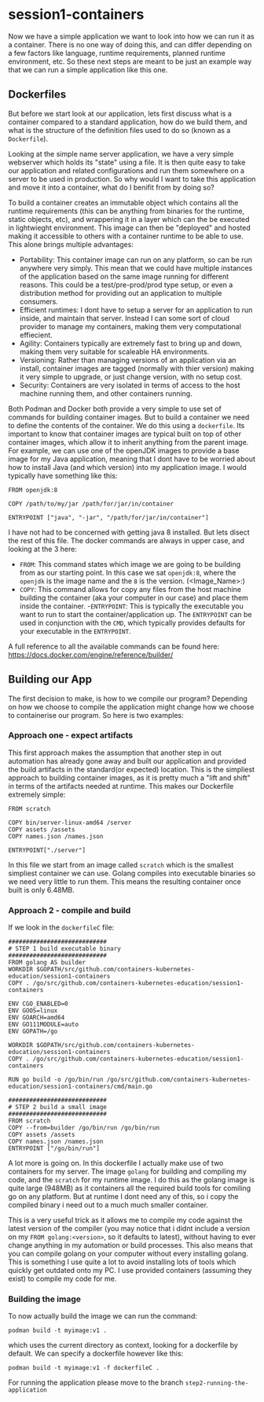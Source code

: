 # session1-containers

Now we have a simple application we want to look into how we can run it as a container. There is no one way of doing this, and can differ depending on a few factors like language, runtime requirements, planned runtime environment, etc. So these next steps are meant to be just an example way that we can run a simple application like this one.

## Dockerfiles
But before we start look at our application, lets first discuss what is a container compared to a standard application, how do we build them, and what is the structure of the definition files used to do so (known as a `Dockerfile`).

Looking at the simple name server application, we have a very simple webserver which holds its "state" using a file. It is then quite easy to take our application and related configurations and run them somewhere on a server to be used in production. So why would I want to take this application and move it into a container, what do I benifit from by doing so?

To build a container creates an immutable object which contains all the runtime requirements (this can be anything from binaries for the runtime, static objects, etc), and wrappering it in a layer which can the be executed in lightwieght environment. This image can then be "deployed" and hosted making it accessible to others with a container runtime to be able to use.  This alone brings multiple advantages:

- Portability: This container image can run on any platform, so can be run anywhere very simply. This mean that we could have multiple instances of the application based on the same image running for different reasons. This could be a test/pre-prod/prod type setup, or even a distribution method for providing out an application to multiple consumers.
- Efficient runtimes: I dont have to setup a server for an application to run inside, and maintain that server. Instead I can some sort of cloud provider to manage my containers, making them very computational effiecient.
- Agility: Containers typically are extremely fast to bring up and down, making them very suitable for scaleable HA environments.
- Versioning: Rather than managing versions of an application via an install, container images are tagged (normally with thier version) making it very simple to upgrade, or just change version, with no setup cost.
- Security: Containers are very isolated in terms of access to the host machine running them, and other containers running.

Both Podman and Docker both provide a very simple to use set of commands for building container images. But to build a container we need to define the contents of the container. We do this using a `dockerfile`. Its important to know that container images are typical built on top of other container images, which allow it to inherit anything from the parent image. For example, we can use one of the openJDK images to provide a base image for my Java application, meaning that I dont have to be worried about how to install Java (and which version) into my application image. I would typically have something like this:

```
FROM openjdk:8

COPY /path/to/my/jar /path/for/jar/in/container

ENTRYPOINT ["java", "-jar", "/path/for/jar/in/container"] 
```
I have not had to be concerned with getting java 8 installed. But lets disect the rest of this file. The docker commands are always in upper case, and looking at the 3 here:
- `FROM`: This command states which image we are going to be building from as our starting point. In this case we sat `openjdk:8`, where the `openjdk` is the image name and the `8` is the version. (<Image_Name>:<Version>) 
- `COPY`: This command allows for copy any files from the host machine building the container (aka your computer in our case) and place them inside the container.
-`ENTRYPOINT`: This is typically the executable you want to run to start the container/application up. The `ENTRYPOINT` can be used in conjunction with the `CMD`, which typically provides defaults for your executable in the `ENTRYPOINT`. 

A full reference to all the available commands can be found here: https://docs.docker.com/engine/reference/builder/

## Building our App
The first decision to make, is how to we compile our program? Depending on how we choose to compile the application might change how we choose to containerise our program. So here is two examples:

### Approach one - expect artifacts
This first approach makes the assumption that another step in out automation has already gone away and built our application and provided the build artifacts in the standard(or expected) location. This is the simpliest approach to building container images, as it is pretty much a "lift and shift" in terms of the artifacts needed at runtime. This makes our Dockerfile extremely simple:
```
FROM scratch

COPY bin/server-linux-amd64 /server
COPY assets /assets
COPY names.json /names.json

ENTRYPOINT["./server"]
```

In this file we start from an image called `scratch` which is the smallest simpliest container we can use. Golang compiles into executable binaries so we need very little to run them. This means the resulting container once built is only 6.48MB.

### Approach 2 - compile and build

If we look in the `dockerfileC` file:
```
############################
# STEP 1 build executable binary
############################
FROM golang AS builder
WORKDIR $GOPATH/src/github.com/containers-kubernetes-education/session1-containers
COPY . /go/src/github.com/containers-kubernetes-education/session1-containers

ENV CGO_ENABLED=0
ENV GOOS=linux
ENV GOARCH=amd64
ENV GO111MODULE=auto
ENV GOPATH=/go

WORKDIR $GOPATH/src/github.com/containers-kubernetes-education/session1-containers
COPY . /go/src/github.com/containers-kubernetes-education/session1-containers

RUN go build -o /go/bin/run /go/src/github.com/containers-kubernetes-education/session1-containers/cmd/main.go

############################
# STEP 2 build a small image
############################
FROM scratch
COPY --from=builder /go/bin/run /go/bin/run
COPY assets /assets
COPY names.json /names.json
ENTRYPOINT ["/go/bin/run"]
```
A lot more is going on. In this dockerfile I actually make use of two containers for my server. The image `golang` for building and compiling my code, and the `scratch` for my runtime image. I do this as the golang image is quite large (948MB) as it containers all the required build tools for comiling go on any platform. But at runtime I dont need any of this, so i copy the compiled binary i need out to a much much smaller container.

This is a very useful trick as it allows me to compile my code against the latest version of the compiler (you may notice that i didnt include a version on my `FROM golang:<version>`, so it defaults to latest), without having to ever change anything in my automation or build processes. This also means that you can compile golang on your computer without every installing golang. This is something I use quite a lot to avoid installing lots of tools which quickly get outdated onto my PC. I use provided containers (assuming they exist) to compile my code for me.

### Building the image
To now actually build the image we can run the command:
```
podman build -t myimage:v1 .
```
which uses the current directory as context, looking for a dockerfile by default. We can specify a dockerfile however like this:
```
podman build -t myimage:v1 -f dockerfileC .
```
For running the application please move to the branch `step2-running-the-application`